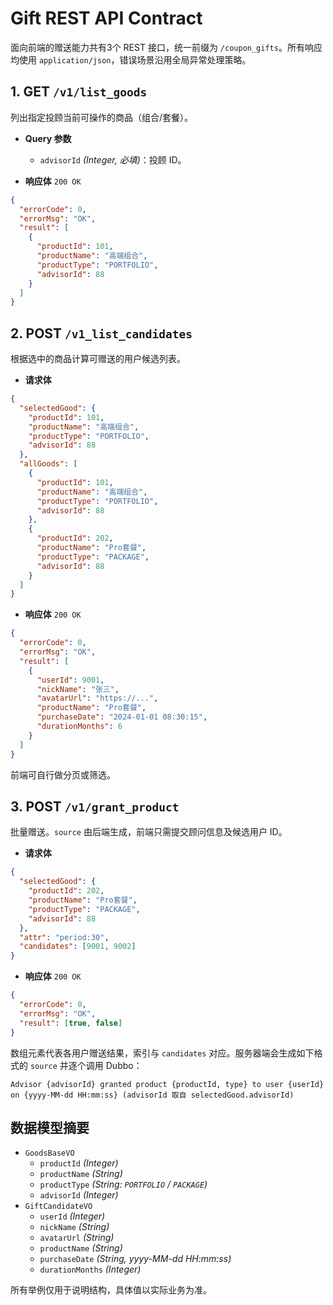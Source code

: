 # Gift REST API Contract

面向前端的赠送能力共有3个 REST 接口，统一前缀为 `/coupon_gifts`。所有响应均使用 `application/json`，错误场景沿用全局异常处理策略。

## 1. GET `/v1/list_goods`
列出指定投顾当前可操作的商品（组合/套餐）。

- **Query 参数**
  - `advisorId` *(Integer, 必填)*：投顾 ID。

- **响应体** `200 OK`
```json
{
  "errorCode": 0,
  "errorMsg": "OK",
  "result": [
    {
      "productId": 101,
      "productName": "高端组合",
      "productType": "PORTFOLIO",
      "advisorId": 88
    }
  ]
}
```

## 2. POST `/v1_list_candidates`
根据选中的商品计算可赠送的用户候选列表。

- **请求体**
```json
{
  "selectedGood": {
    "productId": 101,
    "productName": "高端组合",
    "productType": "PORTFOLIO",
    "advisorId": 88
  },
  "allGoods": [
    {
      "productId": 101,
      "productName": "高端组合",
      "productType": "PORTFOLIO",
      "advisorId": 88
    },
    {
      "productId": 202,
      "productName": "Pro套餐",
      "productType": "PACKAGE",
      "advisorId": 88
    }
  ]
}
```

- **响应体** `200 OK`
```json
{
  "errorCode": 0,
  "errorMsg": "OK",
  "result": [
    {
      "userId": 9001,
      "nickName": "张三",
      "avatarUrl": "https://...",
      "productName": "Pro套餐",
      "purchaseDate": "2024-01-01 08:30:15",
      "durationMonths": 6
    }
  ]
}
```
前端可自行做分页或筛选。

## 3. POST `/v1/grant_product`
批量赠送。`source` 由后端生成，前端只需提交顾问信息及候选用户 ID。

- **请求体**
```json
{
  "selectedGood": {
    "productId": 202,
    "productName": "Pro套餐",
    "productType": "PACKAGE",
    "advisorId": 88
  },
  "attr": "period:30",
  "candidates": [9001, 9002]
}
```

- **响应体** `200 OK`
```json
{
  "errorCode": 0,
  "errorMsg": "OK",
  "result": [true, false]
}
```
数组元素代表各用户赠送结果，索引与 `candidates` 对应。服务器端会生成如下格式的 `source` 并逐个调用 Dubbo：

```
Advisor {advisorId} granted product {productId, type} to user {userId} on {yyyy-MM-dd HH:mm:ss} (advisorId 取自 selectedGood.advisorId)
```

## 数据模型摘要
- `GoodsBaseVO`
  - `productId` *(Integer)*
  - `productName` *(String)*
  - `productType` *(String: `PORTFOLIO` / `PACKAGE`)*
  - `advisorId` *(Integer)*
- `GiftCandidateVO`
  - `userId` *(Integer)*
  - `nickName` *(String)*
  - `avatarUrl` *(String)*
  - `productName` *(String)*
  - `purchaseDate` *(String, yyyy-MM-dd HH:mm:ss)*
  - `durationMonths` *(Integer)*

所有举例仅用于说明结构，具体值以实际业务为准。

